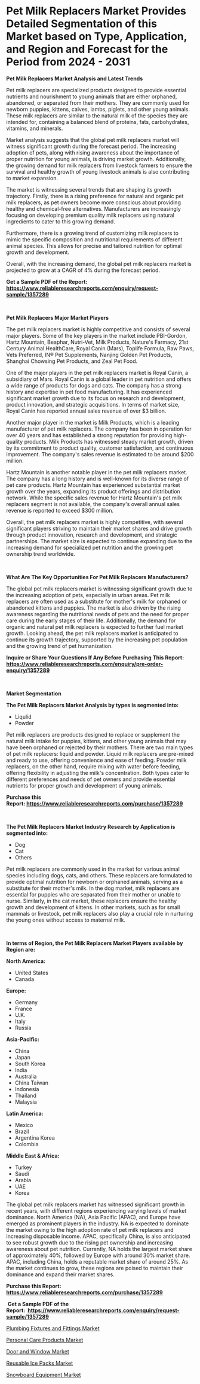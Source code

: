 <p><h1>Pet Milk Replacers Market Provides Detailed Segmentation of this Market based on Type, Application, and Region and Forecast for the Period from 2024 - 2031</h1></p><p><strong>Pet Milk Replacers Market Analysis and Latest Trends</strong></p>
<p><p>Pet milk replacers are specialized products designed to provide essential nutrients and nourishment to young animals that are either orphaned, abandoned, or separated from their mothers. They are commonly used for newborn puppies, kittens, calves, lambs, piglets, and other young animals. These milk replacers are similar to the natural milk of the species they are intended for, containing a balanced blend of proteins, fats, carbohydrates, vitamins, and minerals.</p><p>Market analysis suggests that the global pet milk replacers market will witness significant growth during the forecast period. The increasing adoption of pets, along with rising awareness about the importance of proper nutrition for young animals, is driving market growth. Additionally, the growing demand for milk replacers from livestock farmers to ensure the survival and healthy growth of young livestock animals is also contributing to market expansion.</p><p>The market is witnessing several trends that are shaping its growth trajectory. Firstly, there is a rising preference for natural and organic pet milk replacers, as pet owners become more conscious about providing healthy and chemical-free alternatives. Manufacturers are increasingly focusing on developing premium quality milk replacers using natural ingredients to cater to this growing demand.</p><p>Furthermore, there is a growing trend of customizing milk replacers to mimic the specific composition and nutritional requirements of different animal species. This allows for precise and tailored nutrition for optimal growth and development.</p><p>Overall, with the increasing demand, the global pet milk replacers market is projected to grow at a CAGR of 4% during the forecast period.</p></p>
<p><strong>Get a Sample PDF of the Report:&nbsp; <a href="https://www.reliableresearchreports.com/enquiry/request-sample/1357289">https://www.reliableresearchreports.com/enquiry/request-sample/1357289</a></strong></p>
<p>&nbsp;</p>
<p><strong>Pet Milk Replacers Major Market Players</strong></p>
<p><p>The pet milk replacers market is highly competitive and consists of several major players. Some of the key players in the market include PBI-Gordon, Hartz Mountain, Beaphar, Nutri-Vet, Milk Products, Nature's Farmacy, 21st Century Animal HealthCare, Royal Canin (Mars), Toplife Formula, Raw Paws, Vets Preferred, IN® Pet Supplements, Nanjing Golden Pet Products, Shanghai Chowsing Pet Products, and Zeal Pet Food.</p><p>One of the major players in the pet milk replacers market is Royal Canin, a subsidiary of Mars. Royal Canin is a global leader in pet nutrition and offers a wide range of products for dogs and cats. The company has a strong history and expertise in pet food manufacturing. It has experienced significant market growth due to its focus on research and development, product innovation, and strategic acquisitions. In terms of market size, Royal Canin has reported annual sales revenue of over $3 billion.</p><p>Another major player in the market is Milk Products, which is a leading manufacturer of pet milk replacers. The company has been in operation for over 40 years and has established a strong reputation for providing high-quality products. Milk Products has witnessed steady market growth, driven by its commitment to product quality, customer satisfaction, and continuous improvement. The company's sales revenue is estimated to be around $200 million.</p><p>Hartz Mountain is another notable player in the pet milk replacers market. The company has a long history and is well-known for its diverse range of pet care products. Hartz Mountain has experienced substantial market growth over the years, expanding its product offerings and distribution network. While the specific sales revenue for Hartz Mountain's pet milk replacers segment is not available, the company's overall annual sales revenue is reported to exceed $300 million.</p><p>Overall, the pet milk replacers market is highly competitive, with several significant players striving to maintain their market shares and drive growth through product innovation, research and development, and strategic partnerships. The market size is expected to continue expanding due to the increasing demand for specialized pet nutrition and the growing pet ownership trend worldwide.</p></p>
<p>&nbsp;</p>
<p><strong>What Are The Key Opportunities For Pet Milk Replacers Manufacturers?</strong></p>
<p><p>The global pet milk replacers market is witnessing significant growth due to the increasing adoption of pets, especially in urban areas. Pet milk replacers are often used as a substitute for mother's milk for orphaned or abandoned kittens and puppies. The market is also driven by the rising awareness regarding the nutritional needs of pets and the need for proper care during the early stages of their life. Additionally, the demand for organic and natural pet milk replacers is expected to further fuel market growth. Looking ahead, the pet milk replacers market is anticipated to continue its growth trajectory, supported by the increasing pet population and the growing trend of pet humanization.</p></p>
<p><strong>Inquire or Share Your Questions If Any Before Purchasing This Report: <a href="https://www.reliableresearchreports.com/enquiry/pre-order-enquiry/1357289">https://www.reliableresearchreports.com/enquiry/pre-order-enquiry/1357289</a></strong></p>
<p>&nbsp;</p>
<p><strong>Market Segmentation</strong></p>
<p><strong>The Pet Milk Replacers Market Analysis by types is segmented into:</strong></p>
<p><ul><li>Liqulid</li><li>Powder</li></ul></p>
<p><p>Pet milk replacers are products designed to replace or supplement the natural milk intake for puppies, kittens, and other young animals that may have been orphaned or rejected by their mothers. There are two main types of pet milk replacers: liquid and powder. Liquid milk replacers are pre-mixed and ready to use, offering convenience and ease of feeding. Powder milk replacers, on the other hand, require mixing with water before feeding, offering flexibility in adjusting the milk's concentration. Both types cater to different preferences and needs of pet owners and provide essential nutrients for proper growth and development of young animals.</p></p>
<p><strong>Purchase this Report:&nbsp;<a href="https://www.reliableresearchreports.com/purchase/1357289">https://www.reliableresearchreports.com/purchase/1357289</a></strong></p>
<p>&nbsp;</p>
<p><strong>The Pet Milk Replacers Market Industry Research by Application is segmented into:</strong></p>
<p><ul><li>Dog</li><li>Cat</li><li>Others</li></ul></p>
<p><p>Pet milk replacers are commonly used in the market for various animal species including dogs, cats, and others. These replacers are formulated to provide optimal nutrition for newborn or orphaned animals, serving as a substitute for their mother's milk. In the dog market, milk replacers are essential for puppies who are separated from their mother or unable to nurse. Similarly, in the cat market, these replacers ensure the healthy growth and development of kittens. In other markets, such as for small mammals or livestock, pet milk replacers also play a crucial role in nurturing the young ones without access to maternal milk.</p></p>
<p>&nbsp;</p>
<p><strong>In terms of Region, the Pet Milk Replacers Market Players available by Region are:</strong></p>
<p>
    <p> <strong> North America: </strong>
        <ul>
            <li>United States</li>
            <li>Canada</li>
        </ul>
        </p> 
    <p> <strong> Europe: </strong>
        <ul>
            <li>Germany</li>
            <li>France</li>
            <li>U.K.</li>
            <li>Italy</li>
            <li>Russia</li>
        </ul>
        </p> 
    <p> <strong> Asia-Pacific: </strong>
        <ul>
            <li>China</li>
            <li>Japan</li>
            <li>South Korea</li>
            <li>India</li>
            <li>Australia</li>
            <li>China Taiwan</li>
            <li>Indonesia</li>
            <li>Thailand</li>
            <li>Malaysia</li>
        </ul>
        </p> 
    <p> <strong> Latin America: </strong>
        <ul>
            <li>Mexico</li>
            <li>Brazil</li>
            <li>Argentina Korea</li>
            <li>Colombia</li>
        </ul>
        </p> 
    <p> <strong> Middle East & Africa: </strong>
        <ul>
            <li>Turkey</li>
            <li>Saudi</li>
            <li>Arabia</li>
            <li>UAE</li>
            <li>Korea</li>
        </ul>
    </p>
    </p>
<p><p>The global pet milk replacers market has witnessed significant growth in recent years, with different regions experiencing varying levels of market dominance. North America (NA), Asia Pacific (APAC), and Europe have emerged as prominent players in the industry. NA is expected to dominate the market owing to the high adoption rate of pet milk replacers and increasing disposable income. APAC, specifically China, is also anticipated to see robust growth due to the rising pet ownership and increasing awareness about pet nutrition. Currently, NA holds the largest market share of approximately 40%, followed by Europe with around 30% market share. APAC, including China, holds a reputable market share of around 25%. As the market continues to grow, these regions are poised to maintain their dominance and expand their market shares.</p></p>
<p><strong>Purchase this Report: <a href="https://www.reliableresearchreports.com/purchase/1357289">https://www.reliableresearchreports.com/purchase/1357289</a></strong></p>
<p>&nbsp;<strong>Get a Sample PDF of the Report:&nbsp;&nbsp;<a href="https://www.reliableresearchreports.com/enquiry/request-sample/1357289">https://www.reliableresearchreports.com/enquiry/request-sample/1357289</a></strong></p>
<p><strong></strong></p>
<p><p><a href="https://github.com/ashepherd82/Market-Research-Report-List-2/blob/main/plumbing-fixtures-and-fittings-market.md">Plumbing Fixtures and Fittings Market</a></p><p><a href="https://github.com/FassouRP/Market-Research-Report-List-2/blob/main/personal-care-products-market.md">Personal Care Products Market</a></p><p><a href="https://github.com/rexevange/Market-Research-Report-List-2/blob/main/door-and-window-market.md">Door and Window Market</a></p><p><a href="https://github.com/AKSHATREPORTPRIME/Market-Research-Report-List-2/blob/main/reusable-ice-packs-market.md">Reusable Ice Packs Market</a></p><p><a href="https://github.com/lilstefpacute/Market-Research-Report-List-2/blob/main/snowboard-equipment-market.md">Snowboard Equipment Market</a></p></p>